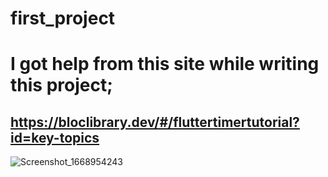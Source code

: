 # first_project

# I got help from this site while writing this project;
## https://bloclibrary.dev/#/fluttertimertutorial?id=key-topics
![Screenshot_1668954243](https://user-images.githubusercontent.com/100241189/202907704-130cb6ec-61e7-47cf-95f3-bacb28911072.png)
